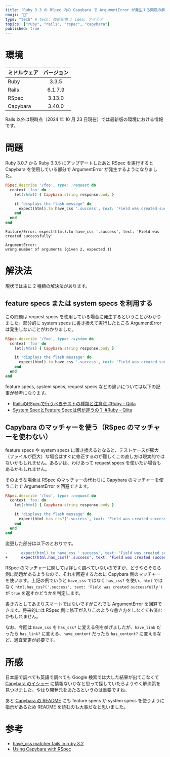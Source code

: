 ```yaml
---
title: "Ruby 3.3 の RSpec 内の Capybara で ArgumentError が発生する問題の解決法"
emoji: "🦫"
type: "tech" # tech: 技術記事 / idea: アイデア
topics: ["ruby", "rails", "rspec", "capybara"]
published: true
---
```


# 環境
| ミドルウェア | バージョン |
| --- | :---: |
| Ruby | 3.3.5 |
| Rails | 6.1.7.9 |
| RSpec | 3.13.0 |
| Capybara | 3.40.0 |

Rails 以外は現時点（2024 年 10 月 23 日現在）では最新版の環境における情報です。



# 問題
Ruby 3.0.7 から Ruby 3.3.5 にアップデートしたあと RSpec を実行すると Capybara を使用している部分で ArgumentError が発生するようになりました。

```ruby:foo_spec.rb
RSpec.describe '/foo', type: :request do
  context 'foo' do
    let(:html) { Capybara.string response.body }

    it "displays the flash message" do
      expect(html).to have_css '.success', text: 'Field was created successfully'
    end
  end
end
```

```
Failure/Error: expect(html).to have_css '.success', text: 'Field was created successfully'

ArgumentError:
wrong number of arguments (given 2, expected 1)
```



# 解決法
現状では主に 2 種類の解決法があります。

## feature specs または system specs を利用する
この問題は request specs を使用している場合に発生するということがわかりました。部分的に system specs に書き換えて実行したところ ArgumentError は発生しないことがわかりました。

```ruby:foo_spec.rb
RSpec.describe '/foo', type: :system do
  context 'foo' do
    let(:html) { Capybara.string response.body }

    it "displays the flash message" do
      expect(html).to have_css '.success', text: 'Field was created successfully'
    end
  end
end
```

feature specs, system specs, request specs などの違いについては以下の記事が参考になります。

* [RailsのRSpecで行うべきテストの種類と注意点 #Ruby - Qiita](https://qiita.com/ryouzi/items/4d198eac8df5958ddb1e)
* [System SpecとFeature Specは何が違うの？ #Ruby - Qiita](https://qiita.com/shima-zu/items/3eb08662f2da05196ec9)

## Capybara のマッチャーを使う（RSpec のマッチャーを使わない）
feature specs や system specs に置き換えるとなると、テストケースが膨大（ファイルが巨大）な場合はすぐに修正するのが難しくこの直し方は現実的ではないかもしれません。あるいは、わけあって request specs を使いたい場合もあるかもしれません。

そのような場合は RSpec のマッチャーの代わりに Capybara のマッチャーを使うことで ArgumentError を回避できます。

```ruby:foo_spec.rb
RSpec.describe '/foo', type: :request do
  context 'foo' do
    let(:html) { Capybara.string response.body }

    it "displays the flash message" do
      expect(html.has_css?('.success', text: 'Field was created successfully')).to eq true
    end
  end
end
```

変更した部分は以下のとおりです。

```diff
-      expect(html).to have_css '.success', text: 'Field was created successfully'
+      expect(html.has_css?('.success', text: 'Field was created successfully')).to eq true
```

RSpec のマッチャーに関しては詳しく調べていないのですが、どうやらそちら側に問題があるようなので、それを回避するために Capybara 側のマッチャーを使います。上記の例でいうと `have_css` ではなく `has_css?` を使い、`html` ではなく `html.has_css?('.success', text: 'Field was created successfully')` が `true` を返すかどうかを判定します。

書き方としてあまりスマートではないですがこれでも ArgumentError を回避できます。将来的には RSpec 側に修正が入りこのような書き方をしなくても済むかもしれません。

なお、今回は `have_css` を `has_css?` に変える例を挙げましたが、`have_link` だったら `has_link?` に変える、`have_content` だったら `has_content?` に変えるなど、適宜変更が必要です。



# 所感
日本語で調べても英語で調べても Google 検索では大した結果が出てこなくて [Capybara のイシュー](https://github.com/teamcapybara/capybara/issues/2679) に情報ないかなと思って探していたらようやく解決策を見つけました。やはり開発元をあたるというのは重要ですね。

あと [Capybara の README](https://github.com/teamcapybara/capybara/tree/0480f90168a40780d1398c75031a255c1819dce8?tab=readme-ov-file#using-capybara-with-rspec) にも feature specs か system specs を使うように指示があるため README を読むのも大事だなと思いました。



# 参考
* [have_css matcher fails in ruby 3.2](https://github.com/teamcapybara/capybara/issues/2679#issuecomment-1949022747)
* [Using Capybara with RSpec](https://github.com/teamcapybara/capybara/tree/0480f90168a40780d1398c75031a255c1819dce8?tab=readme-ov-file#using-capybara-with-rspec)
